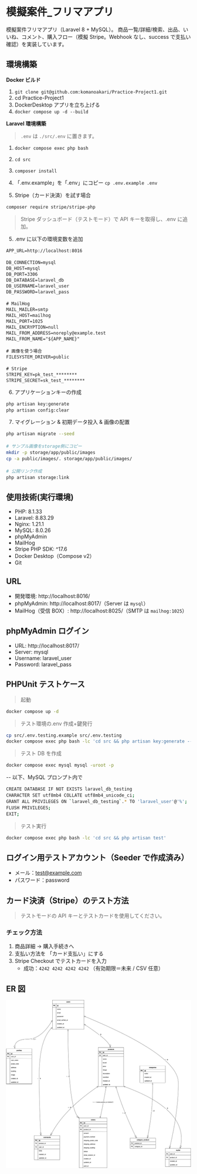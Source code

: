 # 模擬案件\_フリマアプリ

模擬案件フリマアプリ（Laravel 8 + MySQL）。
商品一覧/詳細/検索、出品、いいね、コメント、購入フロー（模擬 Stripe。Webhook なし、success で支払い確認）を実装しています。

## 環境構築

**Docker ビルド**

1. `git clone git@github.com:komanoakari/Practice-Project1.git`
2. cd Practice-Project1
3. DockerDesktop アプリを立ち上げる
4. `docker compose up -d --build`

**Laravel 環境構築**

> `.env` は `./src/.env` に置きます。

1. `docker compose exec php bash`
2. `cd src`
3. `composer install`
4. 「.env.example」を「.env」にコピー
   `cp .env.example .env`

5. Stripe（カード決済）を試す場合

```bash
composer require stripe/stripe-php
```

> Stripe ダッシュボード（テストモード）で API キーを取得し、.env に追加。

5. .env に以下の環境変数を追加

```text
APP_URL=http://localhost:8016

DB_CONNECTION=mysql
DB_HOST=mysql
DB_PORT=3306
DB_DATABASE=laravel_db
DB_USERNAME=laravel_user
DB_PASSWORD=laravel_pass

# MailHog
MAIL_MAILER=smtp
MAIL_HOST=mailhog
MAIL_PORT=1025
MAIL_ENCRYPTION=null
MAIL_FROM_ADDRESS=noreply@example.test
MAIL_FROM_NAME="${APP_NAME}"

# 画像を使う場合
FILESYSTEM_DRIVER=public

# Stripe
STRIPE_KEY=pk_test_********
STRIPE_SECRET=sk_test_********
```

6. アプリケーションキーの作成

```bash
php artisan key:generate
php artisan config:clear
```

7. マイグレーション & 初期データ投入 & 画像の配置

```bash
php artisan migrate --seed

# サンプル画像をstorage側にコピー
mkdir -p storage/app/public/images
cp -a public/images/. storage/app/public/images/

# 公開リンク作成
php artisan storage:link
```

## 使用技術(実行環境)

- PHP: 8.1.33
- Laravel: 8.83.29
- Nginx: 1.21.1
- MySQL: 8.0.26
- phpMyAdmin
- MailHog
- Stripe PHP SDK: ^17.6
- Docker Desktop（Compose v2）
- Git

## URL

- 開発環境: http://localhost:8016/
- phpMyAdmin: http://localhost:8017/（Server は `mysql`）
- MailHog（受信 BOX）: http://localhost:8025/（SMTP は `mailhog:1025`）

## phpMyAdmin ログイン

- URL: http://localhost:8017/
- Server: mysql
- Username: laravel_user
- Password: laravel_pass

## PHPUnit テストケース

> 起動

```bash
docker compose up -d
```

> テスト環境の.env 作成+鍵発行

```bash
cp src/.env.testing.example src/.env.testing
docker compose exec php bash -lc 'cd src && php artisan key:generate --env=testing'
```

> テスト DB を作成

```bash
docker compose exec mysql mysql -uroot -p
```

-- 以下、MySQL プロンプト内で

```bash
CREATE DATABASE IF NOT EXISTS laravel_db_testing
CHARACTER SET utf8mb4 COLLATE utf8mb4_unicode_ci;
GRANT ALL PRIVILEGES ON `laravel_db_testing`.* TO 'laravel_user'@'%';
FLUSH PRIVILEGES;
EXIT;
```

> テスト実行

```bash
docker compose exec php bash -lc 'cd src && php artisan test'
```

## ログイン用テストアカウント（Seeder で作成済み）

- メール：test@example.com
- パスワード：password

## カード決済（Stripe）のテスト方法

> テストモードの API キーとテストカードを使用してください。

### チェック方法

1. 商品詳細 → 購入手続きへ
2. 支払い方法を 「カード支払い」にする
3. Stripe Checkout でテストカードを入力
   - 成功：`4242 4242 4242 4242` （有効期限＝未来 / CSV 任意）

## ER 図

![ER図](er.png)
